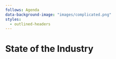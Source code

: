 ```yaml
---
follows: Agenda
data-background-image: "images/complicated.png"
styles:
  - outlined-headers
---
```


# State of the Industry
